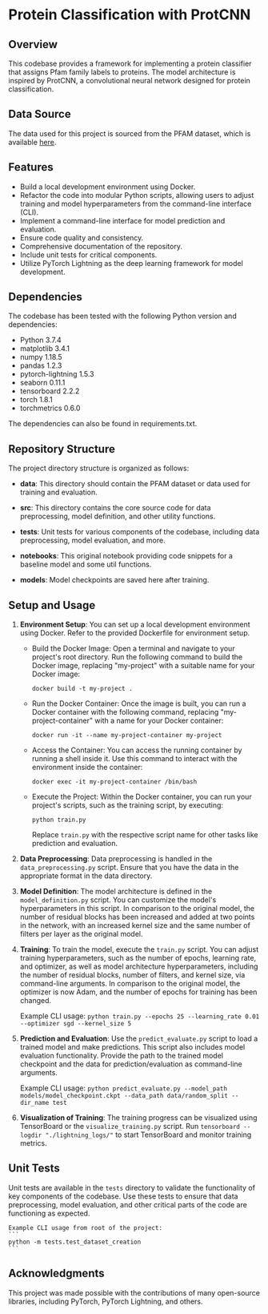 # Protein Classification with ProtCNN

## Overview

This codebase provides a framework for implementing a protein classifier that assigns Pfam family labels to proteins. The model architecture is inspired by ProtCNN, a convolutional neural network designed for protein classification.

## Data Source

The data used for this project is sourced from the PFAM dataset, which is available [here](https://www.kaggle.com/datasets/googleai/pfam-seed-random-split/).

## Features

- Build a local development environment using Docker.
- Refactor the code into modular Python scripts, allowing users to adjust training and model hyperparameters from the command-line interface (CLI).
- Implement a command-line interface for model prediction and evaluation.
- Ensure code quality and consistency.
- Comprehensive documentation of the repository.
- Include unit tests for critical components.
- Utilize PyTorch Lightning as the deep learning framework for model development.

## Dependencies

The codebase has been tested with the following Python version and dependencies:

- Python 3.7.4
- matplotlib 3.4.1
- numpy 1.18.5
- pandas 1.2.3
- pytorch-lightning 1.5.3
- seaborn 0.11.1
- tensorboard 2.2.2
- torch 1.8.1
- torchmetrics 0.6.0

The dependencies can also be found in requirements.txt.

## Repository Structure

The project directory structure is organized as follows:

- **data**: This directory should contain the PFAM dataset or data used for training and evaluation.

- **src**: This directory contains the core source code for data preprocessing, model definition, and other utility functions.

- **tests**: Unit tests for various components of the codebase, including data preprocessing, model evaluation, and more.

- **notebooks**: This original notebook providing code snippets for a baseline model and some util functions.

- **models**: Model checkpoints are saved here after training.

## Setup and Usage

1. **Environment Setup**: You can set up a local development environment using Docker. Refer to the provided Dockerfile for environment setup.

   - Build the Docker Image: Open a terminal and navigate to your project's root directory. Run the following command to build the Docker image, replacing "my-project" with a suitable name for your Docker image:
    
        ```
        docker build -t my-project .
        ```

   - Run the Docker Container: Once the image is built, you can run a Docker container with the following command, replacing "my-project-container" with a name for your Docker container:

        ```
        docker run -it --name my-project-container my-project
        ```

   - Access the Container: You can access the running container by running a shell inside it. Use this command to interact with the environment inside the container:

        ```
        docker exec -it my-project-container /bin/bash
        ```

   - Execute the Project: Within the Docker container, you can run your project's scripts, such as the training script, by executing:

        ```
        python train.py
        ```

     Replace `train.py` with the respective script name for other tasks like prediction and evaluation.

2. **Data Preprocessing**: Data preprocessing is handled in the `data_preprocessing.py` script. Ensure that you have the data in the appropriate format in the data directory.

3. **Model Definition**: The model architecture is defined in the `model_definition.py` script. You can customize the model's hyperparameters in this script. In comparison to the original model, the number of residual blocks has been increased and added at two points in the network, with an increased kernel size and the same number of filters per layer as the original model.

4. **Training**: To train the model, execute the `train.py` script. You can adjust training hyperparameters, such as the number of epochs, learning rate, and optimizer, as well as model architecture hyperparameters, including the number of residual blocks, number of filters, and kernel size, via command-line arguments. In comparison to the original model, the optimizer is now Adam, and the number of epochs for training has been changed.

    Example CLI usage:
       ```
       python train.py --epochs 25 --learning_rate 0.01 --optimizer sgd --kernel_size 5
       ```

5. **Prediction and Evaluation**: Use the `predict_evaluate.py` script to load a trained model and make predictions. This script also includes model evaluation functionality. Provide the path to the trained model checkpoint and the data for prediction/evaluation as command-line arguments.

    Example CLI usage:
       ```
       python predict_evaluate.py --model_path models/model_checkpoint.ckpt --data_path data/random_split --dir_name test
       ```

6. **Visualization of Training**: The training progress can be visualized using TensorBoard or the `visualize_training.py` script. Run `tensorboard --logdir "./lightning_logs/"` to start TensorBoard and monitor training metrics.

## Unit Tests

Unit tests are available in the `tests` directory to validate the functionality of key components of the codebase. Use these tests to ensure that data preprocessing, model evaluation, and other critical parts of the code are functioning as expected.
    
    Example CLI usage from root of the project:
    ```
    python -m tests.test_dataset_creation
    ```

## Acknowledgments

This project was made possible with the contributions of many open-source libraries, including PyTorch, PyTorch Lightning, and others.